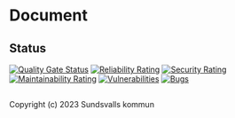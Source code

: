 # Document

## Status
[![Quality Gate Status](https://sonarcloud.io/api/project_badges/measure?project=Sundsvallskommun_api-service-document&metric=alert_status)](https://sonarcloud.io/summary/overall?id=Sundsvallskommun_api-service-document)
[![Reliability Rating](https://sonarcloud.io/api/project_badges/measure?project=Sundsvallskommun_api-service-document&metric=reliability_rating)](https://sonarcloud.io/summary/overall?id=Sundsvallskommun_api-service-document)
[![Security Rating](https://sonarcloud.io/api/project_badges/measure?project=Sundsvallskommun_api-service-document&metric=security_rating)](https://sonarcloud.io/summary/overall?id=Sundsvallskommun_api-service-document)
[![Maintainability Rating](https://sonarcloud.io/api/project_badges/measure?project=Sundsvallskommun_api-service-document&metric=sqale_rating)](https://sonarcloud.io/summary/overall?id=Sundsvallskommun_api-service-document)
[![Vulnerabilities](https://sonarcloud.io/api/project_badges/measure?project=Sundsvallskommun_api-service-document&metric=vulnerabilities)](https://sonarcloud.io/summary/overall?id=Sundsvallskommun_api-service-document)
[![Bugs](https://sonarcloud.io/api/project_badges/measure?project=Sundsvallskommun_api-service-document&metric=bugs)](https://sonarcloud.io/summary/overall?id=Sundsvallskommun_api-service-document)

## 
Copyright (c) 2023 Sundsvalls kommun
